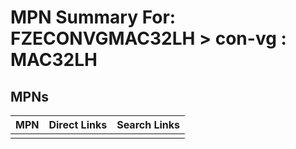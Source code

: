 



# MPN Summary For: FZECONVGMAC32LH > con-vg : MAC32LH

## MPNs
  

|MPN|Direct Links|Search Links|
| :--- | :--- | :--- |
||||
